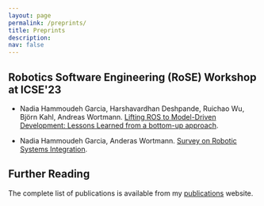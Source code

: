 ```yaml
---
layout: page
permalink: /preprints/
title: Preprints
description: 
nav: false
---
```


## Robotics Software Engineering (RoSE) Workshop at ICSE'23


- Nadia Hammoudeh Garcia, Harshavardhan Deshpande, Ruichao Wu, Björn Kahl, Andreas Wortmann. [Lifting ROS to Model-Driven Development: Lessons Learned from a bottom-up approach](../downloads/preprints/2023/Lifting_ROS_to_Model-Driven_Development_-_Lessons_Learned_from_a_bottom-up_approach.pdf).

- Nadia Hammoudeh Garcia, Anderas Wortmann. [Survey on Robotic Systems Integration](../downloads/preprints/2023/Survey_on_Robotic_Systems_Integration.pdf).



## Further Reading

The complete list of publications is available from my [publications](../publications/) website.